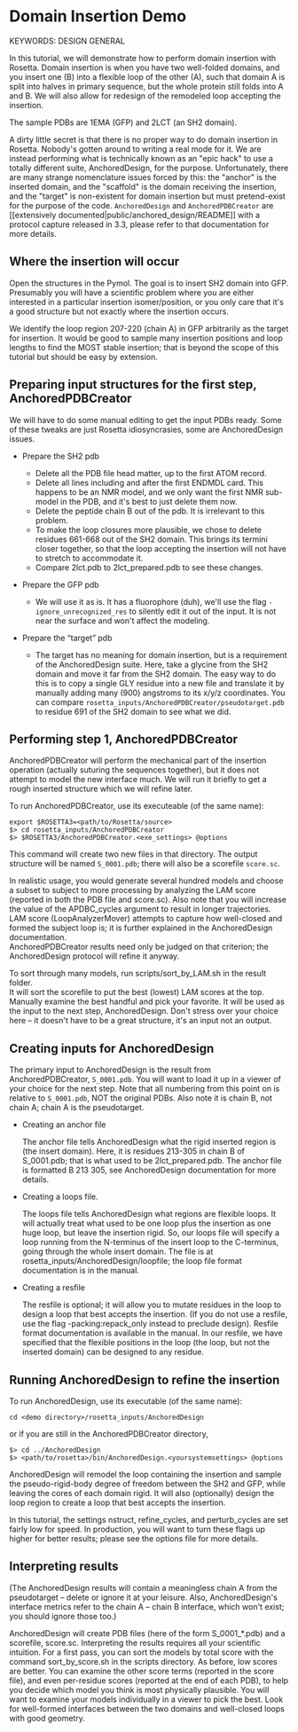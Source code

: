 Domain Insertion Demo
=====================

KEYWORDS: DESIGN GENERAL

In this tutorial, we will demonstrate how to perform domain insertion with 
Rosetta.  Domain insertion is when you have two well-folded domains, and you 
insert one (B) into a flexible loop of the other (A), such that domain A is 
split into halves in primary sequence, but the whole protein still folds into A 
and B.  We will also allow for redesign of the remodeled loop accepting the 
insertion.

The sample PDBs are 1EMA (GFP) and 2LCT (an SH2 domain).

A dirty little secret is that there is no proper way to do domain insertion in 
Rosetta.  Nobody's gotten around to writing a real mode for it.  We are instead 
performing what is technically known as an "epic hack" to use a totally 
different suite, AnchoredDesign, for the purpose.  Unfortunately, there are 
many strange nomenclature issues forced by this: the "anchor" is the inserted 
domain, and the "scaffold" is the domain receiving the insertion, and the 
"target" is non-existent for domain insertion but must pretend-exist for the 
purpose of the code.  `AnchoredDesign` and `AnchoredPDBCreator` are 
[[extensively documented|public/anchored_design/README]] with a 
protocol capture released in 3.3, please refer to that documentation for more 
details.

Where the insertion will occur
------------------------------

Open the structures in the Pymol. The goal is to insert SH2 domain into GFP. 
Presumably you will have a scientific problem where you are either interested 
in a particular insertion isomer/position, or you only care that it's a good 
structure but not exactly where the insertion occurs.

We identify the loop region 207-220 (chain A) in GFP arbitrarily as the target 
for insertion.  It would be good to sample many insertion positions and loop 
lengths to find the MOST stable insertion; that is beyond the scope of this 
tutorial but should be easy by extension.

Preparing input structures for the first step, AnchoredPDBCreator
-----------------------------------------------------------------

We will have to do some manual editing to get the input PDBs ready.  Some of 
these tweaks are just Rosetta idiosyncrasies, some are AnchoredDesign issues.

- Prepare the SH2 pdb
    - Delete all the PDB file head matter, up to the first ATOM record.
    - Delete all lines including and after the first ENDMDL card.  This happens 
      to be an NMR model, and we only want the first NMR sub-model in the PDB, 
      and it's best to just delete them now.
    - Delete the peptide chain B out of the pdb.  It is irrelevant to this 
      problem.
    - To make the loop closures more plausible, we chose to delete residues 
      661-668 out of the SH2 domain.  This brings its termini closer together, 
      so that the loop accepting the insertion will not have to stretch to 
      accommodate it.
    - Compare 2lct.pdb to 2lct_prepared.pdb to see these changes.

- Prepare the GFP pdb
    - We will use it as is.  It has a fluorophore (duh), we'll use the flag 
      `-ignore_unrecognized_res` to silently edit it out of the input.  It is 
      not near the surface and won't affect the modeling.

- Prepare the “target” pdb
    - The target has no meaning for domain insertion, but is a requirement of 
      the AnchoredDesign suite.  Here, take a glycine from the SH2 domain and 
      move it far from the SH2 domain.  The easy way to do this is to copy a 
      single GLY residue into a new file and translate it by manually adding 
      many (900) angstroms to its x/y/z coordinates.  You can compare 
      `rosetta_inputs/AnchoredPDBCreator/pseudotarget.pdb` to residue 691 of 
      the SH2 domain to see what we did.

Performing step 1, AnchoredPDBCreator
-------------------------------------

AnchoredPDBCreator will perform the mechanical part of the insertion operation 
(actually suturing the sequences together), but it does not attempt to model 
the new interface much.  We will run it briefly to get a rough inserted 
structure which we will refine later.

To run AnchoredPDBCreator, use its executeable (of the same name):

    export $ROSETTA3=<path/to/Rosetta/source>
    $> cd rosetta_inputs/AnchoredPDBCreator
    $> $ROSETTA3/AnchoredPDBCreator.<exe_settings> @options

This command will create two new files in that directory.  The output structure 
will be named `S_0001.pdb`; there will also be a scorefile `score.sc`.

In realistic usage, you would generate several hundred models and choose a 
subset to subject to more processing by analyzing the LAM score (reported in 
both the PDB file and score.sc).  Also note that you will increase the value of 
the APDBC_cycles argument to result in longer trajectories.  LAM score 
(LoopAnalyzerMover) attempts to capture how well-closed and formed the subject 
loop is; it is further explained in the AnchoredDesign documentation.  
AnchoredPDBCreator results need only be judged on that criterion; the 
AnchoredDesign protocol will refine it anyway.

To sort through many models, run scripts/sort_by_LAM.sh in the result folder.  
It will sort the scorefile to put the best (lowest) LAM scores at the top.  
Manually examine the best handful and pick your favorite.  It will be used as 
the input to the next step, AnchoredDesign.  Don't stress over your choice here 
– it doesn't have to be a great structure, it's an input not an output.

Creating inputs for AnchoredDesign
----------------------------------

The primary input to AnchoredDesign is the result from AnchoredPDBCreator, 
`S_0001.pdb`.  You will want to load it up in a viewer of your choice for the 
next step.  Note that all numbering from this point on is relative to 
`S_0001.pdb`, NOT the original PDBs.  Also note it is chain B, not chain A; 
chain A is the pseudotarget.

- Creating an anchor file

  The anchor file tells AnchoredDesign what the rigid inserted region is (the 
  insert domain).  Here, it is residues 213-305 in chain B of S_0001.pdb; that 
  is what used to be 2lct_prepared.pdb.  The anchor file is formatted B 213 
  305, see AnchoredDesign documentation for more details.

- Creating a loops file.

  The loops file tells AnchoredDesign what regions are flexible loops.  It will 
  actually treat what used to be one loop plus the insertion as one huge loop, 
  but leave the insertion rigid.  So, our loops file will specify a loop 
  running from the N-terminus of the insert loop to the C-terminus, going 
  through the whole insert domain.  The file is at 
  rosetta_inputs/AnchoredDesign/loopfile; the loop file format documentation is 
  in the manual.

- Creating a resfile

  The resfile is optional; it will allow you to mutate residues in the loop to 
  design a loop that best accepts the insertion.  (If you do not use a resfile, 
  use the flag -packing:repack_only instead to preclude design).  Resfile 
  format documentation is available in the manual.  In our resfile, we have 
  specified that the flexible positions in the loop (the loop, but not the 
  inserted domain) can be designed to any residue.

Running AnchoredDesign to refine the insertion
----------------------------------------------

To run AnchoredDesign, use its executable (of the same name):

    cd <demo directory>/rosetta_inputs/AnchoredDesign

or if you are still in the AnchoredPDBCreator directory,

    $> cd ../AnchoredDesign
    $> <path/to/rosetta>/bin/AnchoredDesign.<yoursystemsettings> @options

AnchoredDesign will remodel the loop containing the insertion and sample the 
pseudo-rigid-body degree of freedom between the SH2 and GFP, while leaving the 
cores of each domain rigid.  It will also (optionally) design the loop region 
to create a loop that best accepts the insertion.

In this tutorial, the settings nstruct, refine_cycles, and perturb_cycles are 
set fairly low for speed.  In production, you will want to turn these flags up 
higher for better results; please see the options file for more details.

Interpreting results
--------------------

(The AnchoredDesign results will contain a meaningless chain A from the 
pseudotarget – delete or ignore it at your leisure.  Also, AnchoredDesign's 
interface metrics refer to the chain A – chain B interface, which won't exist; 
you should ignore those too.)

AnchoredDesign will create PDB files (here of the form S_0001_*.pdb) and a 
scorefile, score.sc.  Interpreting the results requires all your scientific 
intuition.  For a first pass, you can sort the models by total score with the 
command sort_by_score.sh in the scripts directory.  As before, low scores are 
better.  You can examine the other score terms (reported in the score file), 
and even per-residue scores (reported at the end of each PDB), to help you 
decide which model you think is most physically plausible.  You will want to 
examine your models individually in a viewer to pick the best.  Look for 
well-formed interfaces between the two domains and well-closed loops with good 
geometry.

